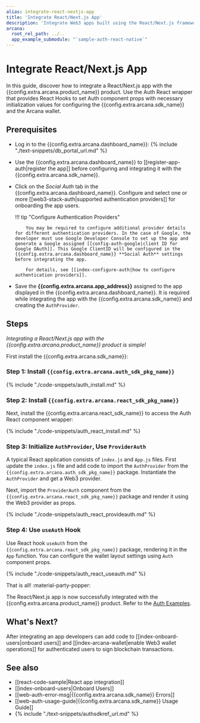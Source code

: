 ```yaml
---
alias: integrate-react-nextjs-app
title: 'Integrate React/Next.js App'
description: 'Integrate Web3 apps built using the React/Next.js frameworks with the Arcana Auth SDK using the instructions listed here.'
arcana:
  root_rel_path: ../..
  app_example_submodule: "`sample-auth-react-native`"
---
```


# Integrate React/Next.js App

In this guide, discover how to integrate a React/Next.js app with the {{config.extra.arcana.product_name}} product. Use the Auth React wrapper that provides React Hooks to set Auth component props with necessary initialization values for configuring the {{config.extra.arcana.sdk_name}} and the Arcana wallet.

## Prerequisites

* Log in to the {{config.extra.arcana.dashboard_name}}: {% include "./text-snippets/db_portal_url.md" %}

* Use the {{config.extra.arcana.dashboard_name}} to [[register-app-auth|register the app]] before configuring and integrating it with the {{config.extra.arcana.sdk_name}}. 

* Click on the *Social Auth* tab in the {{config.extra.arcana.dashboard_name}}. Configure and select one or more [[web3-stack-auth|supported authentication providers]] for onboarding the app users.

    !!! tip "Configure Authentication Providers"

          You may be required to configure additional provider details for different authentication providers. In the case of Google, the developer must use Google Developer Console to set up the app and generate a Google assigned [[config-auth-google|client ID for Google OAuth]]. This Google ClientID will be configured in the {{config.extra.arcana.dashboard_name}} **Social Auth** settings before integrating the app.

          For details, see [[index-configure-auth|how to configure authentication providers]].

* Save the **{{config.extra.arcana.app_address}}** assigned to the app displayed in the {{config.extra.arcana.dashboard_name}}. It is required while integrating the app with the {{config.extra.arcana.sdk_name}} and creating the `AuthProvider`.

## Steps

*Integrating a React/Next.js app with the {{config.extra.arcana.product_name}} product is simple!*

First install the {{config.extra.arcana.sdk_name}}: 

### Step 1: Install `{{config.extra.arcana.auth_sdk_pkg_name}}`

{% include "./code-snippets/auth_install.md" %}

### Step 2: Install `{{config.extra.arcana.react_sdk_pkg_name}}`

Next, install the {{config.extra.arcana.react_sdk_name}} to access the Auth React component wrapper:

{% include "./code-snippets/auth_react_install.md" %}

### Step 3: Initialize `AuthProvider`, Use `ProviderAuth`

A typical React application consists of `index.js` and `App.js` files. First update the `index.js` file and add code to import the `AuthProvider` from the `{{config.extra.arcana.auth_sdk_pkg_name}}` package. Instantiate the `AuthProvider` and get a Web3 provider.

Next, import the `ProviderAuth` component from the `{{config.extra.arcana.react_sdk_pkg_name}}` package and render it using the Web3 provider as props.

{% include "./code-snippets/auth_react_provideauth.md" %}

### Step 4: Use `useAuth` Hook

Use React hook `useAuth` from the `{{config.extra.arcana.react_sdk_pkg_name}}` package, rendering it in the `App` function. You can configure the wallet layout settings using `Auth` component props.

{% include "./code-snippets/auth_react_useauth.md" %}

That is all! :material-party-popper:

The React/Next.js app is now successfully integrated with the {{config.extra.arcana.product_name}} product. Refer to the [Auth Examples](https://github.com/arcana-network/auth-examples).

## What's Next?

After integrating an app developers can add code to [[index-onboard-users|onboard users]] and [[index-arcana-wallet|enable Web3 wallet operations]] for authenticated users to sign blockchain transactions.

## See also

* [[react-code-sample|React app integration]]
* [[index-onboard-users|Onboard Users]]
* [[web-auth-error-msg|{{config.extra.arcana.sdk_name}} Errors]]
* [[web-auth-usage-guide|{{config.extra.arcana.sdk_name}} Usage Guide]]
* {% include "./text-snippets/authsdkref_url.md" %}
